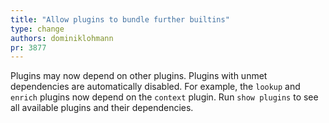 ```yaml
---
title: "Allow plugins to bundle further builtins"
type: change
authors: dominiklohmann
pr: 3877
---
```


Plugins may now depend on other plugins. Plugins with unmet dependencies are
automatically disabled. For example, the `lookup` and `enrich` plugins now
depend on the `context` plugin. Run `show plugins` to see all available plugins
and their dependencies.
